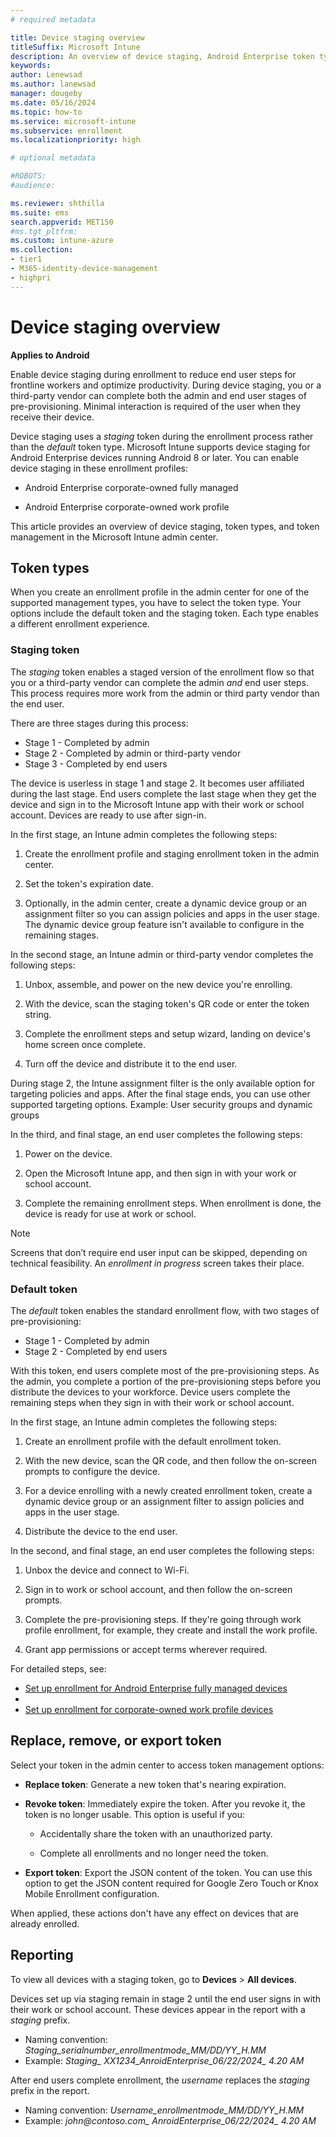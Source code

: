 ```yaml
---
# required metadata

title: Device staging overview   
titleSuffix: Microsoft Intune
description: An overview of device staging, Android Enterprise token types, and token management in Microsoft Intune.  
keywords:
author: Lenewsad
ms.author: lanewsad
manager: dougeby
ms.date: 05/16/2024
ms.topic: how-to
ms.service: microsoft-intune
ms.subservice: enrollment
ms.localizationpriority: high

# optional metadata

#ROBOTS:
#audience:

ms.reviewer: shthilla
ms.suite: ems
search.appverid: MET150
#ms.tgt_pltfrm:
ms.custom: intune-azure
ms.collection:
- tier1
- M365-identity-device-management
- highpri
---
```


# Device staging overview   

**Applies to Android**  

Enable device staging during enrollment to reduce end user steps for frontline workers and optimize productivity. During device staging, you or a third-party vendor can complete both the admin and end user stages of pre-provisioning. Minimal interaction is required of the user when they receive their device.   

Device staging uses a *staging* token during the enrollment process rather than the *default* token type. Microsoft Intune supports device staging for Android Enterprise devices running Android 8 or later. You can enable device staging in these enrollment profiles:   

* Android Enterprise corporate-owned fully managed  

* Android Enterprise corporate-owned work profile  

This article provides an overview of device staging, token types, and token management in the Microsoft Intune admin center. 

## Token types     

When you create an enrollment profile in the admin center for one of the supported management types, you have to select the token type. Your options include the default token and the staging token. Each type enables a different enrollment experience.  

### Staging token  

The *staging* token enables a staged version of the enrollment flow so that you or a third-party vendor can complete the admin *and* end user steps. This process requires more work from the admin or third party vendor than the end user.

There are three stages during this process:  

-  Stage 1 - Completed by admin 
-  Stage 2 - Completed by admin or third-party vendor 
-  Stage 3 - Completed by end users    

The device is userless in stage 1 and stage 2. It becomes user affiliated during the last stage. End users complete the last stage when they get the device and sign in to the Microsoft Intune app with their work or school account. Devices are ready to use after sign-in.  

In the first stage, an Intune admin completes the following steps:  

1. Create the enrollment profile and staging enrollment token in the admin center. 

1. Set the token's expiration date. 

1. Optionally, in the admin center, create a dynamic device group or an assignment filter so you can assign policies and apps in the user stage. The dynamic device group feature isn't available to configure in the remaining stages. 

In the second stage, an Intune admin or third-party vendor completes the following steps: 
 
1. Unbox, assemble, and power on the new device you're enrolling.      

1. With the device, scan the staging token's QR code or enter the token string.  

1. Complete the enrollment steps and setup wizard, landing on device's home screen once complete.

1. Turn off the device and distribute it to the end user.   

During stage 2, the Intune assignment filter is the only available option for targeting policies and apps. After the final stage ends, you can use other supported targeting options. Example: User security groups and dynamic groups 

In the third, and final stage, an end user completes the following steps: 

1. Power on the device.  

1. Open the Microsoft Intune app, and then sign in with your work or school account.   

1. Complete the remaining enrollment steps. When enrollment is done, the device is ready for use at work or school.   

> [!NOTE]
> Screens that don’t require end user input can be skipped, depending on technical feasibility. An *enrollment in progress* screen takes their place.  

### Default token   

The *default* token enables the standard enrollment flow, with two stages of pre-provisioning: 

-  Stage 1 - Completed by admin 
-  Stage 2 - Completed by end users    

With this token, end users complete most of the pre-provisioning steps. As the admin, you complete a portion of the pre-provisioning steps before you distribute the devices to your workforce. Device users complete the remaining steps when they sign in with their work or school account. 

In the first stage, an Intune admin completes the following steps:  

1. Create an enrollment profile with the default enrollment token.
   
1. With the new device, scan the QR code, and then follow the on-screen prompts to configure the device. 

1. For a device enrolling with a newly created enrollment token, create a dynamic device group or an assignment filter to assign policies and apps in the user stage.  

1. Distribute the device to the end user.   

In the second, and final stage, an end user completes the following steps: 

1. Unbox the device and connect to Wi-Fi.
   
1. Sign in to work or school account, and then follow the on-screen prompts.
   
1. Complete the pre-provisioning steps. If they're going through work profile enrollment, for example, they create and install the work profile.
   
1. Grant app permissions or accept terms wherever required. 

For detailed steps, see:  

- [Set up enrollment for Android Enterprise fully managed devices](android-fully-managed-enroll.md)  
- 
- [Set up enrollment for corporate-owned work profile devices](android-corporate-owned-work-profile-enroll.md)      

## Replace, remove, or export token  
Select your token in the admin center to access token management options:   

- **Replace token**: Generate a new token that's nearing expiration. 

- **Revoke token**: Immediately expire the token. After you revoke it, the token is no longer usable. This option is useful if you: 

  - Accidentally share the token with an unauthorized party. 

  - Complete all enrollments and no longer need the token. 

- **Export token**: Export the JSON content of the token. You can use this option to get the JSON content required for Google Zero Touch or Knox Mobile Enrollment configuration.  

When applied, these actions don't have any effect on devices that are already enrolled.   

## Reporting   

To view all devices with a staging token, go to **Devices** > **All devices**. 

Devices set up via staging remain in stage 2 until the end user signs in with their work or school account. These devices appear in the report with a *staging* prefix.   

* Naming convention: *Staging_serialnumber_enrollmentmode_MM/DD/YY_H.MM*  
* Example: *Staging_ XX1234_AnroidEnterprise_06/22/2024_ 4.20 AM*   

After end users complete enrollment, the *username* replaces the *staging* prefix in the report. 

* Naming convention: *Username_enrollmentmode_MM/DD/YY_H.MM*  
* Example: *john@contoso.com_ AnroidEnterprise_06/22/2024_ 4.20 AM*   

